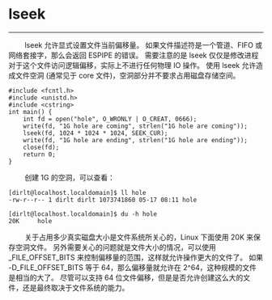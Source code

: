 # lseek
***

&emsp;&emsp;
lseek 允许显式设置文件当前偏移量。
如果文件描述符是一个管道、FIFO 或网络套接字，那么会返回 ESPIPE 的错误。
需要注意的是 lseek 仅仅是修改进程对于这个文件访问逻辑偏移，实际上不进行任何物理 IO 操作。
使用 lseek 允许造成文件空洞 (通常见于 core 文件)，空洞部分并不要求占用磁盘存储空间。

    #include <fcntl.h>
    #include <unistd.h>
    #include <cstring>
    int main() {
        int fd = open("hole", O_WRONLY | O_CREAT, 0666);
        write(fd, "1G hole are coming", strlen("1G hole are coming"));
        lseek(fd, 1024 * 1024 * 1024, SEEK_CUR);
        write(fd, "1G hole are ending", strlen("1G hole are ending"));
        close(fd);
        return 0;
    }

&emsp;&emsp;
创建 1G 的空洞，可以查看：

    [dirlt@localhost.localdomain]$ ll hole
    -rw-r--r-- 1 dirlt dirlt 1073741860 05-17 08:11 hole

    [dirlt@localhost.localdomain]$ du -h hole
    20K     hole
    
&emsp;&emsp;
关于占用多少真实磁盘大小是文件系统所关心的，Linux 下面使用 20K 来保存空洞文件。
另外需要关心的问题就是文件大小的情况，可以使用 \_FILE\_OFFSET\_BITS 来控制偏移量的范围，这样就允许操作更大的文件了。
如果 -D\_FILE\_OFFSET\_BITS 等于 64，那么偏移量就允许在 2^64，这种规模的文件是相当的大了。
尽管可以支持 64 位文件偏移，但是是否允许创建这么大的文件，还是最终取决于文件系统的能力。